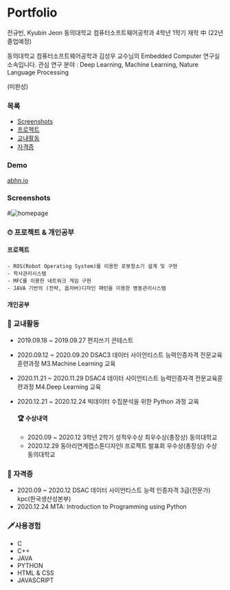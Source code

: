 # Portfolio

전규빈, Kyubin Jeon
동의대학교 컴퓨터소프트웨어공학과 4학년 1학기 재학 中 (22년 졸업예정)


동의대학교 컴퓨터소프트웨어공학과 김성우 교수님의 Embedded Computer 연구실 소속입니다.
관심 연구 분야 : Deep Learning, Machine Learning, Nature Language Processing

(미완성) 
### 목록
- [Screenshots](#screenshots)
- [프로젝트](#프로젝트)
- [교내활동](#교내활동)
- [자격증](#자격증)

### Demo
[abhn.io](https://abhn.io)


### Screenshots
#![homepage](tmp/screenshot.jpg?raw=true "Homepage")


### ⏱ 프로젝트 & 개인공부

  #### 프로젝트
    - ROS(Robot Operating System)를 이용한 로봇청소기 설계 및 구현
    - 학사관리시스템
    - MFC를 이용한 네트워크 게임 구현
    - JAVA 기반의 (전략, 옵저버)디자인 패턴을 이용한 병동관리시스템
  #### 개인공부
  


### 🌈 교내활동
- 2019.09.18 ~ 2019.09.27 편지쓰기 콘테스트
- 2020.09.12 ~ 2020.09.20 DSAC3 데이터 사이언티스트 능력인증자격 전문교육훈련과정 M3.Machine Learning 교육
- 2020.11.21 ~ 2020.11.29 DSAC4 데이터 사이언티스트 능력인증자격 전문교육훈련과정 M4.Deep Learning 교육
- 2020.12.21 ~ 2020.12.24 빅데이터 수집분석을 위한 Python 과정 교육


  #### 🏆 수상내역
  - 2020.09 ~ 2020.12 3학년 2학기 성적우수상 최우수상(총장상) 동의대학교
  - 2020.12.29 동아리연계캡스톤디자인Ⅰ 프로젝트 발표회 우수상(총장상) 수상 동의대학교


### 👑 자격증
- 2020.09 ~ 2020.12 DSAC 데이터 사이언티스트 능력 인증자격 3급(전문가) kpc(한국생산성본부)
- 2020.12.24 MTA: Introduction to Programming using Python


### 🗡사용경험
- C
- C++
- JAVA
- PYTHON
- HTML & CSS
- JAVASCRIPT
